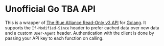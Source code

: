 # Unofficial Go TBA API

This is a wrapper of [The Blue Alliance Read-Only v3 API](https://www.thebluealliance.com/apidocs) for [Golang](https://golang.org).
It supports the `If-Modified-Since` header to prefer cached data over new data and a custom `User-Agent` header.
Authentication with the client is done by passing your API key to each function on calling.

